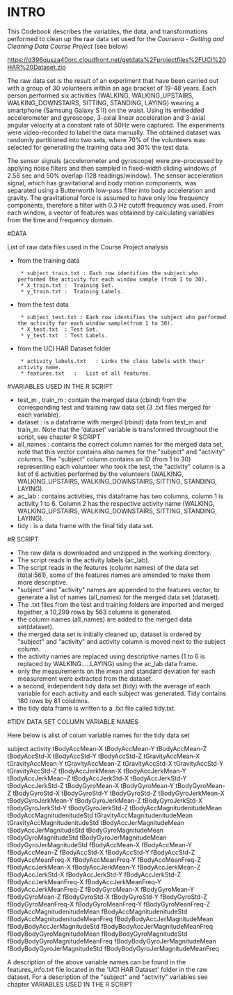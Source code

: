 # INTRO

This Codebook describes the variables, the data, and transformations performed to clean up the raw data set used for the *Coursera - Getting and Cleaning Data Course Project* (see below)

https://d396qusza40orc.cloudfront.net/getdata%2Fprojectfiles%2FUCI%20HAR%20Dataset.zip 

The raw data set is the result of an experiment that have been carried out with a group of 30 volunteers within an age bracket of 19-48 years.
Each person performed six activities (WALKING, WALKING_UPSTAIRS, WALKING_DOWNSTAIRS, SITTING, STANDING, LAYING) wearing a smartphone (Samsung Galaxy S II) 
on the waist. Using its embedded accelerometer and gyroscope, 3-axial linear acceleration and 3-axial angular velocity at a constant rate of 50Hz were captured. 
The experiments were video-recorded to label the data manually. The obtained dataset was randomly partitioned into two sets, where 70% of the volunteers was
selected for generating the training data and 30% the test data.

The sensor signals (accelerometer and gyroscope) were pre-processed by applying noise filters and then sampled in fixed-width sliding windows of 2.56 sec 
and 50% overlap (128 readings/window). The sensor acceleration signal, which has gravitational and body motion components, was separated using a Butterworth 
low-pass filter into body acceleration and gravity. The gravitational force is assumed to have only low frequency components, therefore a filter with 0.3 Hz 
cutoff frequency was used. From each window, a vector of features was obtained by calculating variables from the time and frequency domain.

#DATA

List of raw data files used in the Course Project analysis

* from the training data

       * subject_train.txt : Each row identifies the subject who performed the activity for each window sample (from 1 to 30).
       * X_train.txt :  Training Set.
       * y_train.txt :  Training Labels.

* from the test data

       * subject_test.txt : Each row identifies the subject who performed the activity for each window sample(from 1 to 30).
       * X_test.txt  : Test Set.
       * y_test.txt  : Test Labels.

* from the UCI HAR Dataset folder

       * activity_labels.txt   : Links the class labels with their activity name.
       * features.txt   :   List of all features.

#VARIABLES USED IN THE R SCRIPT

* test_m ,  train_m : contain the merged data (cbind) from the corresponding test and training raw data set (3 .txt files merged for each variable).
* dataset : is a dataframe with merged (rbind) data from test_m and train_m. Note that the 'dataset' variable is transformed throughout the script, see chapter R SCRIPT
* all_names :  contains the correct column names for the  merged  data set, note that this vector contains also names for the "subject" and "activity" columns.
               The "subject" column contains an ID (from 1 to 30) representing each volunteer who took the test, the "activity" column is a list of 6 activities performed by the volunteers
               (WALKING, WALKING_UPSTAIRS, WALKING_DOWNSTAIRS, SITTING, STANDING, LAYING).
* ac_lab : contains activities, this dataframe has two columns, column 1 is activity 1 to 6. Column 2 has the respective activity name
           (WALKING, WALKING_UPSTAIRS, WALKING_DOWNSTAIRS, SITTING, STANDING, LAYING).
* tidy  : is a data frame with the final tidy data set.

#R SCRIPT

* The raw data is downloaded and unzipped in the working directory.
* The script reads in the activity labels (ac_lab).
* The script reads in the features (column names) of the data set (total:561), some of the features names are amended to make them more descriptive.
* "subject" and "activity" names are appended to the features vector, to generate a list of names (all_names) for the merged data set (dataset).
* The .txt files from the test and training folders are imported and merged together, a 10,299 rows by 563 columns is generated.
* the column names (all_names) are added to the merged data set(dataset).
* the merged data set is initially cleaned up, dataset is ordered by "subject" and "activity" and activity column is moved next to the subject column.
* the activity names are replaced using descriptive names (1 to 6 is replaced by WALKING.....LAYING) using the ac_lab  data frame.
* only the measurements on the mean and standard deviation for each measurement were extracted from the dataset.
* a second, independent tidy data set (tidy) with the average of each variable for each activity and each subject was generated. Tidy contains 180 rows by 81 colulmns.
* the tidy data frame is written to a .txt file called tidy.txt.

#TIDY DATA SET COLUMN VARIABLE NAMES

Here below is alist of colum variable names for the tidy data set

subject
activity
tBodyAccMean-X
tBodyAccMean-Y
tBodyAccMean-Z
tBodyAccStd-X
tBodyAccStd-Y
tBodyAccStd-Z
tGravityAccMean-X
tGravityAccMean-Y
tGravityAccMean-Z
tGravityAccStd-X
tGravityAccStd-Y
tGravityAccStd-Z
tBodyAccJerkMean-X
tBodyAccJerkMean-Y
tBodyAccJerkMean-Z
tBodyAccJerkStd-X
tBodyAccJerkStd-Y
tBodyAccJerkStd-Z
tBodyGyroMean-X
tBodyGyroMean-Y
tBodyGyroMean-Z
tBodyGyroStd-X
tBodyGyroStd-Y
tBodyGyroStd-Z
tBodyGyroJerkMean-X
tBodyGyroJerkMean-Y
tBodyGyroJerkMean-Z
tBodyGyroJerkStd-X
tBodyGyroJerkStd-Y
tBodyGyroJerkStd-Z
tBodyAccMagnitudenitudeMean
tBodyAccMagnitudenitudeStd
tGravityAccMagnitudenitudeMean
tGravityAccMagnitudenitudeStd
tBodyAccJerMagnitudeMean
tBodyAccJerMagnitudeStd
tBodyGyroMagnitudeMean
tBodyGyroMagnitudeStd
tBodyGyroJerMagnitudeMean
tBodyGyroJerMagnitudeStd
fBodyAccMean-X
fBodyAccMean-Y
fBodyAccMean-Z
fBodyAccStd-X
fBodyAccStd-Y
fBodyAccStd-Z
fBodyAccMeanFreq-X
fBodyAccMeanFreq-Y
fBodyAccMeanFreq-Z
fBodyAccJerkMean-X
fBodyAccJerkMean-Y
fBodyAccJerkMean-Z
fBodyAccJerkStd-X
fBodyAccJerkStd-Y
fBodyAccJerkStd-Z
fBodyAccJerkMeanFreq-X
fBodyAccJerkMeanFreq-Y
fBodyAccJerkMeanFreq-Z
fBodyGyroMean-X
fBodyGyroMean-Y
fBodyGyroMean-Z
fBodyGyroStd-X
fBodyGyroStd-Y
fBodyGyroStd-Z
fBodyGyroMeanFreq-X
fBodyGyroMeanFreq-Y
fBodyGyroMeanFreq-Z
fBodyAccMagnitudenitudeMean
fBodyAccMagnitudenitudeStd
fBodyAccMagnitudenitudeMeanFreq
fBodyBodyAccJerMagnitudeMean
fBodyBodyAccJerMagnitudeStd
fBodyBodyAccJerMagnitudeMeanFreq
fBodyBodyGyroMagnitudeMean
fBodyBodyGyroMagnitudeStd
fBodyBodyGyroMagnitudeMeanFreq
fBodyBodyGyroJerMagnitudeMean
fBodyBodyGyroJerMagnitudeStd
fBodyBodyGyroJerMagnitudeMeanFreq

A description of the above variable names can be found in the features_info.txt file located in the 'UCI HAR Dataset' folder in the raw dataset.
For a description of the "subject" and "activity" variables see chapter VARIABLES USED IN THE R SCRIPT